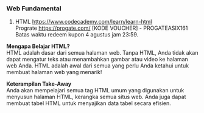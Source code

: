### Web Fundamental

1. HTML https://www.codecademy.com/learn/learn-html <br>
Prograte https://progate.com/ [KODE VOUCHER] - PROGATEASIX161 <br>
Batas waktu redeem kupon 4 agustus jam 23:59.

**Mengapa Belajar HTML?** <br>
HTML adalah dasar dari semua halaman web. Tanpa HTML, Anda tidak akan dapat mengatur teks atau menambahkan gambar atau video ke halaman web Anda. HTML adalah awal dari semua yang perlu Anda ketahui untuk membuat halaman web yang menarik!

**Keterampilan Take-Away** <br>
Anda akan mempelajari semua tag HTML umum yang digunakan untuk menyusun halaman HTML, kerangka semua situs web. Anda juga dapat membuat tabel HTML untuk menyajikan data tabel secara efisien.
